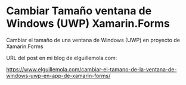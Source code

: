 # Cambiar Tamaño ventana de Windows (UWP) Xamarin.Forms
Cambiar el tamaño de una ventana de Windows (UWP) en proyecto de Xamarin.Forms

URL del post en mi blog de elguillemola.com:

https://www.elguillemola.com/cambiar-el-tamano-de-la-ventana-de-windows-uwp-en-app-de-xamarin-forms/
